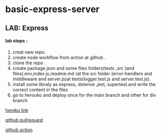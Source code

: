 # basic-express-server
## LAB: Express
#### lab steps :
1. creat new repo.
2. create node workflow from action at github .
3. clone the repo .
4. create package.json and some files folders(tests ,src )and files(.env,index.js,readme.md )at the src folder (error-handlers and middleware and server.js)at tests(logger.test.js and server.test.js).
5. install some libraly as express, dotenve ,jest, supertest.and write the correct content in the files
6. go to herouko and deploy once for the main branch and other for div branch


[heroku link](https://siham-basic-express-server.herokuapp.com/)


[github pullrequest](https://github.com/sbkhaloof/basic-express-server/pull/1)


[github action](https://github.com/sbkhaloof/basic-express-server/actions)